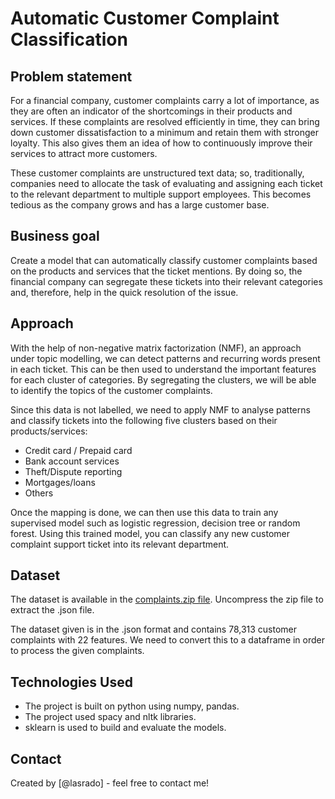 # Automatic Customer Complaint Classification

## Problem statement
For a financial company, customer complaints carry a lot of importance, as they are often an indicator of the shortcomings in their products and services. If these complaints are resolved efficiently in time, they can bring down customer dissatisfaction to a minimum and retain them with stronger loyalty. This also gives them an idea of how to continuously improve their services to attract more customers. 

These customer complaints are unstructured text data; so, traditionally, companies need to allocate the task of evaluating and assigning each ticket to the relevant department to multiple support employees. This becomes tedious as the company grows and has a large customer base.

## Business goal

Create a model that can automatically classify customer complaints based on the products and services that the ticket mentions. By doing so, the financial company can segregate these tickets into their relevant categories and, therefore, help in the quick resolution of the issue.

## Approach
With the help of non-negative matrix factorization (NMF), an approach under topic modelling, we can detect patterns and recurring words present in each ticket. This can be then used to understand the important features for each cluster of categories. By segregating the clusters, we will be able to identify the topics of the customer complaints. 

Since this data is not labelled, we need to apply NMF to analyse patterns and classify tickets into the following five clusters based on their products/services:

- Credit card / Prepaid card
- Bank account services
- Theft/Dispute reporting
- Mortgages/loans
- Others 

Once the mapping is done, we can then use this data to train any supervised model such as logistic regression, decision tree or random forest. Using this trained model, you can classify any new customer complaint support ticket into its relevant department.

## Dataset

The dataset is available in the [complaints.zip file](https://github.com/lasrado/Auto_Ticket_Classification/raw/main/complaints.zip). Uncompress the zip file to extract the .json file.

The dataset given is in the .json format and contains 78,313 customer complaints with 22 features. We need to convert this to a dataframe in order to process the given complaints.

## Technologies Used
- The project is built on python using numpy, pandas.
- The project used spacy and nltk libraries.
- sklearn is used to build and evaluate the models.

## Contact
Created by [@lasrado] - feel free to contact me!
